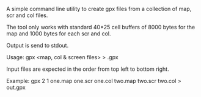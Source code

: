 A simple command line utility to create gpx files from a collection of map, scr and col files.

The tool only works with standard 40*25 cell buffers of 8000 bytes for the map and 1000 bytes for each scr and col.

Output is send to stdout.

Usage:
gpx <screens wide> <screens high> <map, col & screen files> > <output>.gpx

Input files are expected in the order from top left to bottom right.

Example:
gpx 2 1 one.map one.scr one.col two.map two.scr two.col > out.gpx

